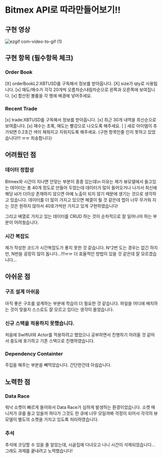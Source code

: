 # Bitmex API로 따라만들어보기!!

## 구현 영상
![ezgif com-video-to-gif (1)](https://github.com/AnnaBaeTofuMom/BitmexClone/assets/61861862/df160b05-9da3-4a6e-8491-44e7b945a42e)

## 구현 항목 (필수항목 체크)
### Order Book
[X] orderBookL2:XBTUSD를 구독해서 정보를 받아옵니다.
[X] size가 qty로 사용됩니다.
[x] 매도/매수가 각각 20개씩 오름차순/내림차순으로 왼쪽과 오른쪽에 보여집니다.
[x] 합산된 볼륨을 각 행에 배경에 넣어주세요.

### Recent Trade
[x] trade:XBTUSD를 구독해서 정보를 받아옵니다.
[x] 최근 30개 내역을 최신순으로 보여줍니다.
[x] 매수는 초록, 매도는 빨강으로 나오도록 해주세요.
[ ] 새로 아이템이 추가되면 0.2초간 색이 채워지고 지워지도록 해주세요. (구현 항목인줄 인지 못하고 있었습니다!!! ㅠㅠ 죄송합니다)

## 어려웠던 점

### 데이터 정합성
Bitmex와 시간이 지나면 안맞는 부분이 종종 있는데\n
이유는 제가 뷰모델에서 들고있는 데이터는 총 40개 정도로 만들어 두었는데 데이터가 많이 들어오거나 나가서 최신에 해당 id가 더이상 존재하지 않으면
아예 노출이 되지 않기 때문에 생기는 것으로 생각하고 있습니다. 데이터를 더 많이 가지고 있으면 해결이 될 것 같은데 앱이 너무 무거워 지는 것은 원하지 않아서 40호가씩만 가지고 있게 구현하였습니다!

그리고 배열로 가지고 있는 데이터를 CRUD 하는 것이 순차적으로 잘 일어나야 하는 부분이 어려웠습니다.

### 시간 복잡도
제가 작성한 코드가 시간복잡도가 좋지 못한 것 같습니다.
N^2번 도는 경우는 없긴 하지만, N번을 굉장히 많이 돕니다...!!!ㅠㅠ
더 효율적인 방법이 있을 것 같은데 잘 모르겠습니다...

## 아쉬운 점

### 구조 설계 아쉬움
아직 좋은 구조를 설계하는 부분에 학습이 더 필요한 것 같습니다. 파일을 어디에 배치하는 것이 맞을지 스스로도 잘 모르고 있다는 생각이 들었습니다.

### 신규 스택을 적용하지 못했습니다.
처음에 SwiftUI와 Actor를 적용하려고 했었으나 공부하면서 진행하기 어려울 것 같아서 중도에 포기하고 기존 스택으로 진행하였습니다.

### Dependency Containter
주입을 해주는 부분을 빼먹었습니다. 간단한건데 아쉽습니다.

## 노력한 점
### Data Race
워낙 소켓이 빠르게 들어와서 Data Race가 심하게 발생하는 환경이었습니다. 소켓 매니저가 큐를 들고 있을까 하다가
그것도 한 큐에 너무 모일까봐 걱정이 되어서 각각의 뷰모델이 별도의 소켓을 가지고 있도록 처리하였습니다.

### 추석
추석에 코딩할 수 있을 줄 알았는데, 시골집에 다녀오고 나니 시간이 삭제되었습니다...
그래도 과제를 끝내려고 노력했습니다!

